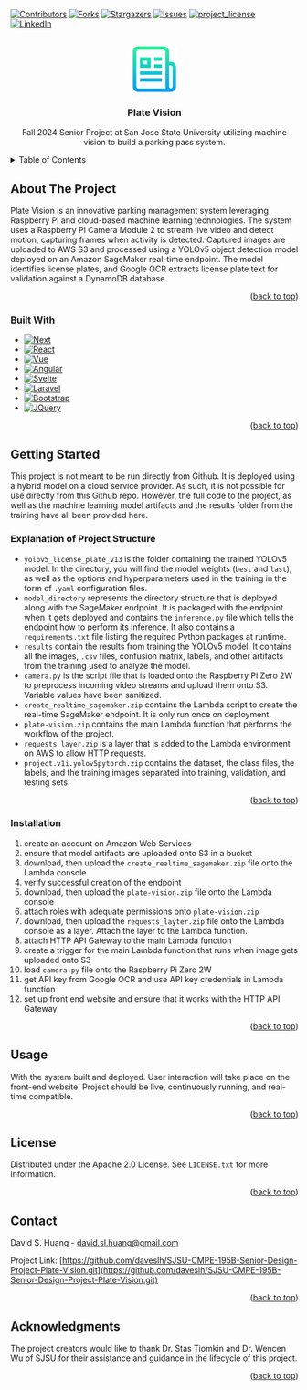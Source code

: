 <!-- Improved compatibility of back to top link: See: https://github.com/othneildrew/Best-README-Template/pull/73 -->
<a id="readme-top"></a>
<!--
*** Thanks for checking out the Best-README-Template. If you have a suggestion
*** that would make this better, please fork the repo and create a pull request
*** or simply open an issue with the tag "enhancement".
*** Don't forget to give the project a star!
*** Thanks again! Now go create something AMAZING! :D
-->



<!-- PROJECT SHIELDS -->
<!--
*** I'm using markdown "reference style" links for readability.
*** Reference links are enclosed in brackets [ ] instead of parentheses ( ).
*** See the bottom of this document for the declaration of the reference variables
*** for contributors-url, forks-url, etc. This is an optional, concise syntax you may use.
*** https://www.markdownguide.org/basic-syntax/#reference-style-links
-->
[![Contributors][contributors-shield]][contributors-url]
[![Forks][forks-shield]][forks-url]
[![Stargazers][stars-shield]][stars-url]
[![Issues][issues-shield]][issues-url]
[![project_license][license-shield]][license-url]
[![LinkedIn][linkedin-shield]][linkedin-url]



<!-- PROJECT LOGO -->
<br />
<div align="center">
  <a href="https://github.com/github_username/repo_name">
    <img src="images/logo.png" alt="Logo" width="80" height="80">
  </a>

<h3 align="center">Plate Vision</h3>

  <p align="center">
    Fall 2024 Senior Project at San Jose State University utilizing machine vision to build a parking pass system.
  </p>
</div>



<!-- TABLE OF CONTENTS -->
<details>
  <summary>Table of Contents</summary>
  <ol>
    <li>
      <a href="#about-the-project">About The Project</a>
      <ul>
        <li><a href="#built-with">Built With</a></li>
      </ul>
    </li>
    <li>
      <a href="#getting-started">Getting Started</a>
      <ul>
        <li><a href="#explanation-of-project-structure">Explanation of Project Structure</a></li>
        <li><a href="#installation">Installation</a></li>
      </ul>
    </li>
    <li><a href="#usage">Usage</a></li>
    <li><a href="#license">License</a></li>
    <li><a href="#contact">Contact</a></li>
    <li><a href="#acknowledgments">Acknowledgments</a></li>
  </ol>
</details>



<!-- ABOUT THE PROJECT -->
## About The Project

Plate Vision is an innovative parking management system leveraging Raspberry Pi and cloud-based machine learning technologies. The system uses a Raspberry Pi Camera Module 2 to stream live video and detect motion, capturing frames when activity is detected. Captured images are uploaded to AWS S3 and processed using a YOLOv5 object detection model deployed on an Amazon SageMaker real-time endpoint. The model identifies license plates, and Google OCR extracts license plate text for validation against a DynamoDB database.

<p align="right">(<a href="#readme-top">back to top</a>)</p>



### Built With

* [![Next][Next.js]][Next-url]
* [![React][React.js]][React-url]
* [![Vue][Vue.js]][Vue-url]
* [![Angular][Angular.io]][Angular-url]
* [![Svelte][Svelte.dev]][Svelte-url]
* [![Laravel][Laravel.com]][Laravel-url]
* [![Bootstrap][Bootstrap.com]][Bootstrap-url]
* [![JQuery][JQuery.com]][JQuery-url]

<p align="right">(<a href="#readme-top">back to top</a>)</p>



## Getting Started

This project is not meant to be run directly from Github. It is deployed using a hybrid model on a cloud service provider. As such, it is not possible for use directly from this Github repo. However, the full code to the project, as well as the machine learning model artifacts and the results folder from the training have all been provided here.

### Explanation of Project Structure

* `yolov5_license_plate_v13` is the folder containing the trained YOLOv5 model. In the directory, you will find the model weights (`best` and `last`), as well as the options and hyperparameters used in the training in the form of `.yaml` configuration files.
* `model_directory` represents the directory structure that is deployed along with the SageMaker endpoint. It is packaged with the endpoint when it gets deployed and contains the `inference.py` file which tells the endpoint how to perform its inference. It also contains a `requirements.txt` file listing the required Python packages at runtime.
* `results` contain the results from training the YOLOv5 model. It contains all the images, `.csv` files, confusion matrix, labels, and other artifacts from the training used to analyze the model.
* `camera.py` is the script file that is loaded onto the Raspberry Pi Zero 2W to preprocess incoming video streams and upload them onto S3. Variable values have been sanitized.
* `create_realtime_sagemaker.zip` contains the Lambda script to create the real-time SageMaker endpoint. It is only run once on deployment.
* `plate-vision.zip` contains the main Lambda function that performs the workflow of the project.
* `requests_layer.zip` is a layer that is added to the Lambda environment on AWS to allow HTTP requests.
* `project.v1i.yolov5pytorch.zip` contains the dataset, the class files, the labels, and the training images separated into training, validation, and testing sets.

<p align="right">(<a href="#readme-top">back to top</a>)</p>


### Installation

1. create an account on Amazon Web Services
2. ensure that model artifacts are uploaded onto S3 in a bucket
3. download, then upload the `create_realtime_sagemaker.zip` file onto the Lambda console
4. verify successful creation of the endpoint
5. download, then upload the `plate-vision.zip` file onto the Lambda console
6. attach roles with adequate permissions onto `plate-vision.zip`
7. download, then upload the `requests_layter.zip` file onto the Lambda console as a layer. Attach the layer to the Lambda function.
8. attach HTTP API Gateway to the main Lambda function
9. create a trigger for the main Lambda function that runs when image gets uploaded onto S3
10. load `camera.py` file onto the Raspberry Pi Zero 2W
11. get API key from Google OCR and use API key credentials in Lambda function
12. set up front end website and ensure that it works with the HTTP API Gateway

<p align="right">(<a href="#readme-top">back to top</a>)</p>



<!-- USAGE EXAMPLES -->
## Usage

With the system built and deployed. User interaction will take place on the front-end website. Project should be live, continuously running, and real-time compatible.


<p align="right">(<a href="#readme-top">back to top</a>)</p>



<!-- LICENSE -->
## License

Distributed under the Apache 2.0 License. See `LICENSE.txt` for more information.

<p align="right">(<a href="#readme-top">back to top</a>)</p>



<!-- CONTACT -->
## Contact

David S. Huang - david.sl.huang@gmail.com

Project Link: [https://github.com/daveslh/SJSU-CMPE-195B-Senior-Design-Project-Plate-Vision.git](https://github.com/daveslh/SJSU-CMPE-195B-Senior-Design-Project-Plate-Vision.git)

<p align="right">(<a href="#readme-top">back to top</a>)</p>



<!-- ACKNOWLEDGMENTS -->
## Acknowledgments

The project creators would like to thank Dr. Stas Tiomkin and Dr. Wencen Wu of SJSU for their assistance and guidance in the lifecycle of this project.

<p align="right">(<a href="#readme-top">back to top</a>)</p>



<!-- MARKDOWN LINKS & IMAGES -->
<!-- https://www.markdownguide.org/basic-syntax/#reference-style-links -->
[contributors-shield]: https://img.shields.io/github/contributors/github_username/repo_name.svg?style=for-the-badge
[contributors-url]: https://github.com/daveslh/SJSU-CMPE-195B-Senior-Design-Project-Plate-Vision/graphs/contributors
[forks-shield]: https://img.shields.io/github/forks/github_username/repo_name.svg?style=for-the-badge
[forks-url]: https://github.com/daveslh/SJSU-CMPE-195B-Senior-Design-Project-Plate-Vision/forks
[stars-shield]: https://img.shields.io/github/stars/github_username/repo_name.svg?style=for-the-badge
[stars-url]: https://github.com/github_username/repo_name/stargazers
[issues-shield]: https://img.shields.io/github/issues/github_username/repo_name.svg?style=for-the-badge
[issues-url]: https://github.com/github_username/repo_name/issues
[license-shield]: https://img.shields.io/github/license/othneildrew/Best-README-Template.svg?style=for-the-badge
[license-url]: https://github.com/daveslh/SJSU-CMPE-195B-Senior-Design-Project-Plate-Vision/blob/main/LICENSE.txt
[linkedin-shield]: https://img.shields.io/badge/-LinkedIn-black.svg?style=for-the-badge&logo=linkedin&colorB=555
[linkedin-url]: https://linkedin.com/in/linkedin_username
[product-screenshot]: images/screenshot.png
[Next.js]: https://img.shields.io/badge/next.js-000000?style=for-the-badge&logo=nextdotjs&logoColor=white
[Next-url]: https://nextjs.org/
[React.js]: https://img.shields.io/badge/React-20232A?style=for-the-badge&logo=react&logoColor=61DAFB
[React-url]: https://reactjs.org/
[Vue.js]: https://img.shields.io/badge/Vue.js-35495E?style=for-the-badge&logo=vuedotjs&logoColor=4FC08D
[Vue-url]: https://vuejs.org/
[Angular.io]: https://img.shields.io/badge/Angular-DD0031?style=for-the-badge&logo=angular&logoColor=white
[Angular-url]: https://angular.io/
[Svelte.dev]: https://img.shields.io/badge/Svelte-4A4A55?style=for-the-badge&logo=svelte&logoColor=FF3E00
[Svelte-url]: https://svelte.dev/
[Laravel.com]: https://img.shields.io/badge/Laravel-FF2D20?style=for-the-badge&logo=laravel&logoColor=white
[Laravel-url]: https://laravel.com
[Bootstrap.com]: https://img.shields.io/badge/Bootstrap-563D7C?style=for-the-badge&logo=bootstrap&logoColor=white
[Bootstrap-url]: https://getbootstrap.com
[JQuery.com]: https://img.shields.io/badge/jQuery-0769AD?style=for-the-badge&logo=jquery&logoColor=white
[JQuery-url]: https://jquery.com 
